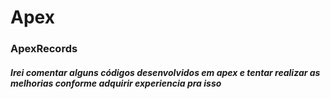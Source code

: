 # Apex
### ApexRecords
##### Irei comentar alguns códigos desenvolvidos em apex e tentar realizar as melhorias conforme adquirir experiencia pra isso
